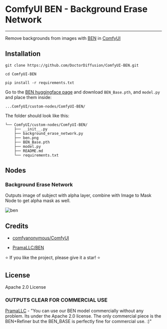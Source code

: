 # ComfyUI BEN - Background Erase Network

****


Remove backgrounds from images with [BEN](https://huggingface.co/PramaLLC/BEN) in [ComfyUI](https://github.com/comfyanonymous/ComfyUI)

## Installation

```
git clone https://github.com/DoctorDiffusion/ComfyUI-BEN.git
```
```
cd ComfyUI-BEN
```
```
pip install -r requirements.txt
```
Go to the [BEN huggingface page](https://huggingface.co/PramaLLC/BEN/tree/main) and download `BEN_Base.pth`, and `model.py` and place them inside:
```
...ComfyUI/custom-nodes/ComfyUI-BEN/
```
The folder should look like this:
```
└── ComfyUI/custom-nodes/ComfyUI-BEN/
    ├── __init__.py
    ├── background_erase_network.py
    ├── ben.png
    ├── BEN_Base.pth
    ├── model.py
    ├── README.md
    └── requirements.txt
```
## Nodes

### Background Erase Network

Outputs image of subject with alpha layer, combine with Image to Mask Node to get alpha mask as well.

![ben](https://github.com/user-attachments/assets/54497cc7-e1c2-4955-8735-06da93dad969)

## Credits

- [comfyanonymous/ComfyUI](https://github.com/comfyanonymous/ComfyUI)

- [PramaLLC/BEN](https://huggingface.co/PramaLLC/BEN)

⭐ If you like the project, please give it a star! ⭐

## License
Apache 2.0 License

### OUTPUTS CLEAR FOR COMMERCIAL USE
[PramaLLC](https://www.reddit.com/r/comfyui/comments/1gq8nx0/comment/m2733hy/?utm_source=share&utm_medium=web3x&utm_name=web3xcss&utm_term=1&utm_content=share_button) - "You can use our BEN model commercially without any problem. Its under the Apache 2.0 license. The only commercial piece is the BEN+Refiner but the BEN_BASE is perfectly fine for commercial use. :)"
